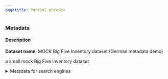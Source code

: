 ```yaml
---
pagetitle: Partial preview
---
```





### Metadata

#### Description
__Dataset name__: MOCK Big Five Inventory dataset (German metadata demo)


a small mock Big Five Inventory dataset

<details>
<summary title="Expand this section to see some additional metadata in a structured format that is useful for search engines">Metadata for search engines</summary>



- __Citation__: doi:10.5281/zenodo.1326520

- __URL__: [https://rubenarslan.github.io/codebook/articles/codebook.html](https://rubenarslan.github.io/codebook/articles/codebook.html)








</details>
